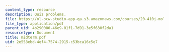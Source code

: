 ```yaml
---
content_type: resource
description: Quiz problems.
file: https://ol-ocw-studio-app-qa.s3.amazonaws.com/courses/20-410j-molecular-cellular-and-tissue-biomechanics-be-410j-spring-2003/2e553ebd4ef475742915c53bca16c5e7_midterm.pdf
file_type: application/pdf
parent_uid: 4b290080-46e9-01f1-7d91-3e5f630f2da1
resourcetype: Document
title: midterm.pdf
uid: 2e553ebd-4ef4-7574-2915-c53bca16c5e7
---
```

